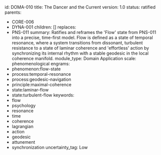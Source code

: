 id: DOMA-010
title: The Dancer and the Current
version: 1.0
status: ratified
parents:
- CORE-006
- DYNA-001
children: []
replaces:
- PNS-011
summary: Ratifies and reframes the 'Flow' state from PNS-011 into a precise, time-first
  model. Flow is defined as a state of temporal resonance, where a system transitions
  from dissonant, turbulent resistance to a state of laminar coherence and 'effortless'
  action by synchronizing its internal rhythm with a stable geodesic in the local
  coherence manifold.
module_type: Domain Application
scale: phenomenological
engrams:
- phenomenon:flow-state
- process:temporal-resonance
- process:geodesic-navigation
- principle:maximal-coherence
- state:laminar-flow
- state:turbulent-flow
keywords:
- flow
- psychology
- resonance
- time
- coherence
- lagrangian
- action
- geodesic
- attunement
- synchronization
uncertainty_tag: Low